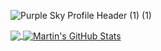 <!--
### Hi there 👋


**xxpsynagure/xxpsynagure** is a ✨ _special_ ✨ repository because its `README.md` (this file) appears on your GitHub profile.

Here are some ideas to get you started:

- 🔭 I’m currently working on a DBMS project
- 🌱 I’m currently learning Django and Game Development
- 👯 I’m looking to collaborate on projects 
- 🤔 I’m looking for help with ...
- 💬 Ask me about ...
- 📫 How to reach me: ...
- 😄 Pronouns: ...
- ⚡ Fun fact: ...
-->
<!--
![36233a82bba5e17beefff95f0f58b60d](https://user-images.githubusercontent.com/68809099/147620272-52e92fb8-b263-4764-873d-1b1712fba1a0.jpg)

![36233a82bba5e17beefff95f0f58b60d (1)](https://user-images.githubusercontent.com/68809099/147620395-0be3f90b-880f-4448-a198-7469a3f15937.jpg)
-->
![Purple Sky Profile Header (1) (1)](https://user-images.githubusercontent.com/68809099/147664278-450f5e39-9e30-4403-9e2c-3a3807e20bbf.png)
<!--
![Green Hand-drawn Welcome Google Classroom Header](https://user-images.githubusercontent.com/68809099/147661463-ac16a7c5-71aa-47bf-bd5f-7f2db6ebc0d5.png)

![Purple Sky Profile Header](https://user-images.githubusercontent.com/68809099/147663466-eea16b11-d25a-4207-887e-9d587d0367c5.png)

<img align="center" src="https://github-readme-stats.vercel.app/api?username=xxpsynagure&theme=radical" />
<img align="center" src="https://github-readme-stats.vercel.app/api/top-langs/?username=xxpsynagure&hide=java,html,tex&title_color=ffffff&text_color=c9cacc&icon_color=2bbc8a&bg_color=1d1f21&langs_count=3" />
-->

<a href="https://github.com/xxpsynagure/xxpsynagure">
  <img align="center" src="https://github-readme-stats.vercel.app/api/top-langs/?username=xxpsynagure&hide=java,html,tex&title_color=ffffff&text_color=c9cacc&icon_color=2bbc8a&bg_color=1d1f21&langs_count=3" />
</a>
<a href="https://github.com/xxpsynagure/xxpsynagure">
  <img align="center" src="https://github-readme-stats.vercel.app/api?username=xxpsynagure&show_icons=true&line_height=27&count_private=true&title_color=ffffff&text_color=c9cacc&icon_color=2bbc8a&bg_color=1d1f21" alt="Martin's GitHub Stats" />
</a>
